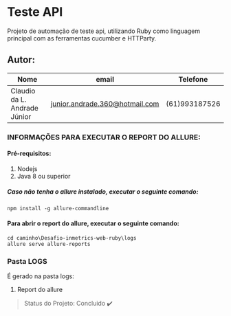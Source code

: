 # Teste API
Projeto de automação de teste api, utilizando Ruby como linguagem principal com as ferramentas cucumber e HTTParty.

## Autor: 
|Nome|email|Telefone|
| -------- | -------- | -------- |
|Claudio da L. Andrade Júnior|junior.andrade.360@hotmail.com|(61)993187526|

### INFORMAÇÕES PARA EXECUTAR O REPORT DO ALLURE:

#### Pré-requisitos: 
1. Nodejs
2. Java 8 ou superior

##### Caso não tenha o allure instalado, executar o seguinte comando:
```
npm install -g allure-commandline
```
#### Para abrir o report do allure, executar o seguinte comando:
```
cd caminho\Desafio-inmetrics-web-ruby\logs
allure serve allure-reports
```
### Pasta LOGS
É gerado na pasta logs:
1. Report do allure

> Status do Projeto: Concluido :heavy_check_mark:
